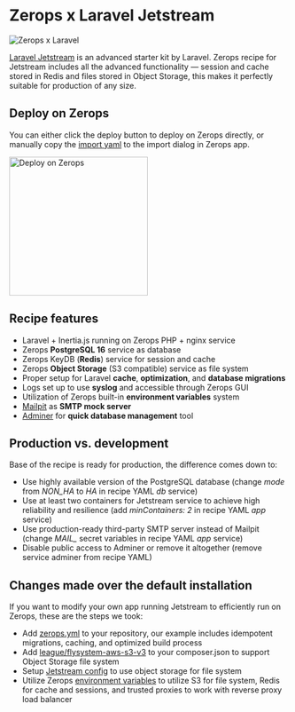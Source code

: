 # Zerops x Laravel Jetstream

![Zerops x Laravel](https://github.com/fxck/zerops-laravel-hello-world/assets/1303561/d9289e32-09bc-414b-87a4-423cb8283e9b)

[Laravel Jetstream](https://jetstream.laravel.com/introduction.html) is an advanced starter kit by Laravel. Zerops recipe for Jetstream includes all the advanced functionality — session and cache stored in Redis and files stored in Object Storage, this makes it perfectly suitable for production of any size.

## Deploy on Zerops
You can either click the deploy button to deploy on Zerops directly, or manually copy the [import yaml](https://github.com/zeropsio/recipe-laravel-jetstream/blob/main/zerops-project-import.yml) to the import dialog in Zerops app.

<a href="https://app.zerops.io/recipe/laravel-backend">
    <img width="250" alt="Deploy on Zerops" src="https://github.com/zeropsio/recipe-laravel-jetstream/assets/1303561/21cf77dd-cded-4e41-8e76-24540a809ccc">
</a>

## Recipe features

- Laravel + Inertia.js running on Zerops PHP + nginx service
- Zerops **PostgreSQL 16** service as database
- Zerops KeyDB (**Redis**) service for session and cache
- Zerops **Object Storage** (S3 compatible) service as file system
- Proper setup for Laravel **cache**, **optimization**, and **database migrations**
- Logs set up to use **syslog** and accessible through Zerops GUI
- Utilization of Zerops built-in **environment variables** system
- [Mailpit](https://github.com/axllent/mailpit) as **SMTP mock server**
- [Adminer](https://www.adminer.org) for **quick database management** tool

## Production vs. development

Base of the recipe is ready for production, the difference comes down to:

- Use highly available version of the PostgreSQL database (change *mode* from *NON_HA* to *HA* in recipe YAML *db* service)
- Use at least two containers for Jetstream service to achieve high reliability and resilience (add *minContainers: 2* in recipe YAML *app* service)
- Use production-ready third-party SMTP server instead of Mailpit (change *MAIL_* secret variables in recipe YAML *app* service)
- Disable public access to Adminer or remove it altogether (remove service adminer from recipe YAML)

## Changes made over the default installation

If you want to modify your own app running Jetstream to efficiently run on Zerops, these are the steps we took:

- Add [zerops.yml](https://github.com/zeropsio/recipe-laravel-jetstream/blob/main/zerops.yml) to your repository, our example includes idempotent migrations, caching, and optimized build process
- Add [league/flysystem-aws-s3-v3](https://github.com/zeropsio/recipe-laravel-jetstream/blob/main/composer.json#L14) to your composer.json to support Object Storage file system
- Setup [Jetstream config](https://github.com/zeropsio/recipe-laravel-jetstream/blob/main/config/jetstream.php#L79) to use object storage for file system
- Utilize Zerops [environment variables](https://github.com/zeropsio/recipe-laravel-jetstream/blob/main/README.md) to utilize S3 for file system, Redis for cache and sessions, and trusted proxies to work with reverse proxy load balancer
